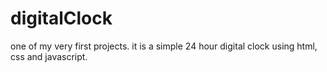 # digitalClock
one of my very first projects. it is a simple 24 hour digital clock using html, css and javascript.
